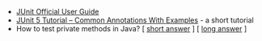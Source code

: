 <panel header="{{ icon_resource }} Resources" expanded>

* [JUnit Official User Guide](https://junit.org/junit5/docs/current/user-guide/)
* [JUnit 5 Tutorial – Common Annotations With Examples](https://www.testingexcellence.com/junit-5-annotations/) - a short tutorial
* How to test private methods in Java? 
  [ [short answer](http://stackoverflow.com/questions/34571/whats-the-proper-way-to-test-a-class-with-private-methods-using-junit) ] 
  [ [long answer](http://www.artima.com/suiterunner/private.html) ]

</panel>